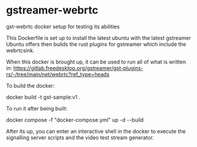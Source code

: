 # gstreamer-webrtc
gst-webrtc docker setup for testing its abilities

This Dockerfile is set up to install the latest ubuntu with the latest gstreamer Ubuntu offers then builds the rust plugins for gstreamer which include the webrtcsink.

When this docker is brought up, it can be used to run all of what is written in:
https://gitlab.freedesktop.org/gstreamer/gst-plugins-rs/-/tree/main/net/webrtc?ref_type=heads

To build the docker:

docker build -t gst-sample:v1 .

To run it after being built:

docker compose -f "docker-compose.yml" up -d --build

After its up, you can enter an interactive shell in the docker to execute the signalling server scripts and the video test stream generator.
